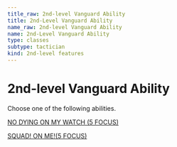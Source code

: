 ```yaml
---
title_raw: 2nd-level Vanguard Ability
title: 2nd-Level Vanguard Ability
name_raw: 2nd-level Vanguard Ability
name: 2nd-Level Vanguard Ability
type: classes
subtype: tactician
kind: 2nd-level features
---
```


# 2nd-level Vanguard Ability

Choose one of the following abilities.

[NO DYING ON MY WATCH (5 FOCUS)](./No%20Dying%20On%20My%20Watch.md)

[SQUAD! ON ME!(5 FOCUS)](<./Squad%20On%20ME(5%20FOCUS).md>)
